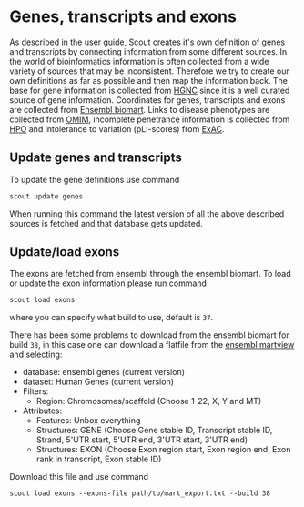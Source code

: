 # Genes, transcripts and exons

As described in the user guide, Scout creates it's own definition of genes and transcripts by connecting information from some different sources. In the world of bioinformatics information is often collected from a wide variety of sources that may be inconsistent. Therefore we try to create our own definitions as far as possible and then map the information back.
The base for gene information is collected from [HGNC][hgnc] since it is a well curated source of gene information.
Coordinates for genes, transcripts and exons are collected from [Ensembl biomart][biomart].
Links to disease phenotypes are collected from [OMIM][omim], incomplete penetrance information is collected from [HPO][hpo] and intolerance to variation (pLI-scores) from [ExAC][exac].


## Update genes and transcripts

To update the gene definitions use command

```bash
scout update genes
```

When running this command the latest version of all the above described sources is fetched and that database gets updated.


## Update/load exons

The exons are fetched from ensembl through the ensembl biomart. To load or update the exon information please run command

```bash
scout load exons
```
where you can specify what build to use, default is `37`.

There has been some problems to download from the ensembl biomart for build `38`, in this case one can download a flatfile from 
the [ensembl martview][martview] and selecting:

- database: ensembl genes (current version)
- dataset: Human Genes (current version)
- Filters:
    - Region: Chromosomes/scaffold (Choose 1-22, X, Y and MT)
- Attributes:
    - Features: Unbox everything
    - Structures: GENE (Choose Gene stable ID, Transcript stable ID, Strand, 5'UTR start, 5'UTR end,
                        3'UTR start, 3'UTR end)
    - Structures: EXON (Choose Exon region start, Exon region end, Exon rank in transcript, Exon stable ID)

Download this file and use command
```
scout load exons --exons-file path/to/mart_export.txt --build 38
```
    

[martview]: https://www.ensembl.org/biomart/martview/
[hgnc]: www.genenames.org
[biomart]: http://www.ensembl.org/biomart/martview/63a1d476e23a0672e6c89d0e80fb62b5
[omim]: https://omim.org
[hpo]: https://human-phenotype-ontology.github.io
[exac]: http://exac.broadinstitute.org/faq